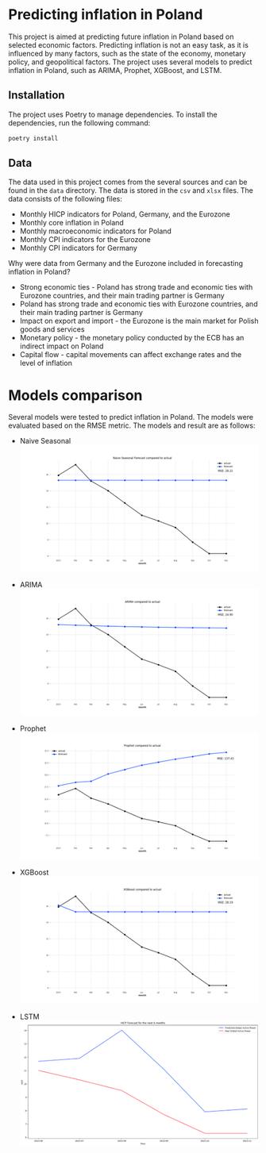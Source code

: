 # Predicting inflation in Poland

This project is aimed at predicting future inflation in Poland based on selected economic factors. Predicting inflation
is not an easy task, as it is influenced by many factors, such as the state of the economy, monetary policy, and
geopolitical factors. The project uses several models to predict inflation in Poland, such as ARIMA, Prophet, XGBoost,
and LSTM.

## Installation

The project uses Poetry to manage dependencies. To install the dependencies, run the following command:

```bash
poetry install
```

## Data

The data used in this project comes from the several sources and can be found in the `data` directory. The data is
stored in the `csv` and `xlsx` files. The data consists of the following files:

- Monthly HICP indicators for Poland, Germany, and the Eurozone
- Monthly core inflation in Poland
- Monthly macroeconomic indicators for Poland
- Monthly CPI indicators for the Eurozone
- Monthly CPI indicators for Germany

Why were data from Germany and the Eurozone included in forecasting inflation in Poland?

- Strong economic ties - Poland has strong trade and economic ties with Eurozone countries, and their main trading
  partner is Germany
- Poland has strong trade and economic ties with Eurozone countries, and their main trading partner is Germany
- Impact on export and import - the Eurozone is the main market for Polish goods and services
- Monetary policy - the monetary policy conducted by the ECB has an indirect impact on Poland
- Capital flow - capital movements can affect exchange rates and the level of inflation

# Models comparison

Several models were tested to predict inflation in Poland. The models were evaluated based on the RMSE metric. The
models and result are as follows:

- Naive Seasonal
  ![Naive Seasonal](src/inflation_prediction/images/Naive_Seasonal_Forecast_compared_to_actual.png)

- ARIMA
  ![ARIMA](src/inflation_prediction/images/ARIMA_compared_to_actual.png)

- Prophet
  ![Prophet](src/inflation_prediction/images/Prophet_compared_to_actual.png)

- XGBoost
  ![XGBoost](src/inflation_prediction/images/XGBoost_compared_to_actual.png)

- LSTM
  ![LSTM](src/inflation_prediction/images/LSTM_compared_to_actual.png)